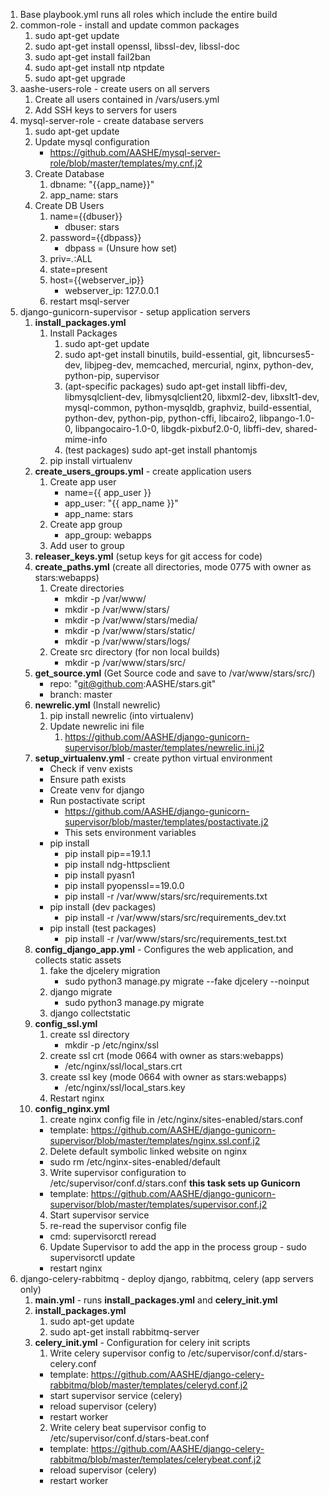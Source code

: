 1. Base playbook.yml runs all roles which include the entire build
2. common-role - install and update common packages
   1. sudo apt-get update
   2. sudo apt-get install openssl, libssl-dev, libssl-doc
   3. sudo apt-get install fail2ban
   4. sudo apt-get install ntp ntpdate
   5. sudo apt-get upgrade
3. aashe-users-role - create users on all servers
   1. Create all users contained in /vars/users.yml
   2. Add SSH keys to servers for users
4. mysql-server-role - create database servers
   1. sudo apt-get update
   2. Update mysql configuration
      - https://github.com/AASHE/mysql-server-role/blob/master/templates/my.cnf.j2
   1. Create Database
      1. dbname: "{{app_name}}"
      2. app_name: stars
   2. Create DB Users
      1. name={{dbuser}}
         - dbuser: stars
      2. password={{dbpass}}
         - dbpass = (Unsure how set)
      3. priv=*.*:ALL
      4. state=present
      5. host={{webserver_ip}}
         - webserver_ip: 127.0.0.1
      6. restart msql-server
5. django-gunicorn-supervisor - setup application servers
   1. **install_packages.yml**
      1. Install Packages
         1. sudo apt-get update
         2. sudo apt-get install binutils, build-essential, git, libncurses5-dev, libjpeg-dev, memcached, mercurial, nginx, python-dev, python-pip, supervisor
         3. (apt-specific packages) sudo apt-get install libffi-dev, libmysqlclient-dev, libmysqlclient20, libxml2-dev, libxslt1-dev, mysql-common, python-mysqldb, graphviz, build-essential, python-dev, python-pip, python-cffi, libcairo2, libpango-1.0-0, libpangocairo-1.0-0, libgdk-pixbuf2.0-0, libffi-dev, shared-mime-info
         4. (test packages) sudo apt-get install phantomjs
      2. pip install virtualenv
   2. **create_users_groups.yml** - create application users
      1. Create app user
         - name={{ app_user }}
         - app_user: "{{ app_name }}"
         - app_name: stars
      2. Create app group
         - app_group: webapps
      3. Add user to group
   3. **releaser_keys.yml** (setup keys for git access for code)
   4. **create_paths.yml** (create all directories, mode 0775 with owner as stars:webapps)
      1. Create directories
         - mkdir -p /var/www/
         - mkdir -p /var/www/stars/
         - mkdir -p /var/www/stars/media/
         - mkdir -p /var/www/stars/static/
         - mkdir -p /var/www/stars/logs/
      2. Create src directory (for non local builds)
         - mkdir -p /var/www/stars/src/
   5. **get_source.yml** (Get Source code and save to /var/www/stars/src/)
      - repo: "git@github.com:AASHE/stars.git"
      - branch: master
   6. **newrelic.yml** (Install newrelic)
      1. pip install newrelic (into virtualenv)
      2. Update newrelic ini file
         1. https://github.com/AASHE/django-gunicorn-supervisor/blob/master/templates/newrelic.ini.j2
   7. **setup_virtualenv.yml** - create python virtual environment
      - Check if venv exists
      - Ensure path exists
      - Create venv for django
      - Run postactivate script
        - https://github.com/AASHE/django-gunicorn-supervisor/blob/master/templates/postactivate.j2
        - This sets environment variables
      - pip install
        - pip install pip==19.1.1
        - pip install ndg-httpsclient
        - pip install pyasn1
        - pip install pyopenssl==19.0.0
        - pip install -r /var/www/stars/src/requirements.txt
      - pip install (dev packages)
        - pip install -r /var/www/stars/src/requirements_dev.txt
      - pip install (test packages)
        - pip install -r /var/www/stars/src/requirements_test.txt
    8. **config_django_app.yml** - Configures the web application, and collects static assets
       1. fake the djcelery migration
          - sudo python3 manage.py migrate --fake djcelery --noinput
       2. django migrate
          - sudo python3 manage.py migrate
       3. django collectstatic
    9. **config_ssl.yml**
       1. create ssl directory
          - mkdir -p /etc/nginx/ssl
       2. create ssl crt (mode 0664 with owner as stars:webapps)
          - /etc/nginx/ssl/local_stars.crt
       3. create ssl key (mode 0664 with owner as stars:webapps)
          - /etc/nginx/ssl/local_stars.key
       4. Restart nginx
    10. **config_nginx.yml**
        1. create nginx config file in /etc/nginx/sites-enabled/stars.conf
          - template: https://github.com/AASHE/django-gunicorn-supervisor/blob/master/templates/nginx.ssl.conf.j2
        2. Delete default symbolic linked website on nginx
          - sudo rm /etc/nginx-sites-enabled/default
        3. Write supervisor configuration to /etc/supervisor/conf.d/stars.conf **this task sets up Gunicorn**
          - template: https://github.com/AASHE/django-gunicorn-supervisor/blob/master/templates/supervisor.conf.j2
        4. Start supervisor service
        5. re-read the supervisor config file
          - cmd: supervisorctl reread
        6. Update Supervisor to add the app in the process group - sudo supervisorctl update
          - restart nginx
6. django-celery-rabbitmq - deploy django, rabbitmq, celery (app servers only)
   1. **main.yml** - runs **install_packages.yml** and **celery_init.yml**
   2. **install_packages.yml**
      1. sudo apt-get update
      2. sudo apt-get install rabbitmq-server
   3. **celery_init.yml** - Configuration for celery init scripts
      1. Write celery supervisor config to /etc/supervisor/conf.d/stars-celery.conf
        - template: https://github.com/AASHE/django-celery-rabbitmq/blob/master/templates/celeryd.conf.j2
        - start supervisor service (celery)
        - reload supervisor (celery)
        - restart worker
      2. Write celery beat supervisor config to /etc/supervisor/conf.d/stars-beat.conf
        - template: https://github.com/AASHE/django-celery-rabbitmq/blob/master/templates/celerybeat.conf.j2
        - reload supervisor (celery)
        - restart worker